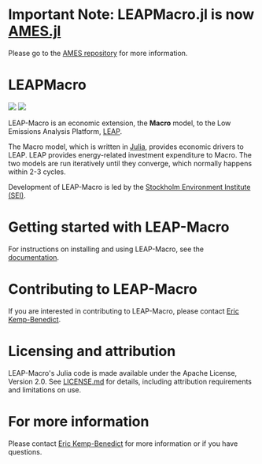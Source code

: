 # Important Note: LEAPMacro.jl is now [AMES.jl](https://github.com/sei-international/AMES.jl)

Please go to the [AMES repository](https://github.com/sei-international/AMES.jl) for more information.

# LEAPMacro

[![](https://img.shields.io/badge/docs-stable-blue.svg)](https://sei-international.github.io/LEAPMacro.jl/stable)
[![](https://img.shields.io/badge/docs-dev-blue.svg)](https://sei-international.github.io/LEAPMacro.jl/dev)

LEAP-Macro is an economic extension, the **Macro** model, to the Low Emissions Analysis Platform, [LEAP](https://leap.sei.org/).

The Macro model, which is written in [Julia](https://julialang.org/), provides economic drivers to LEAP. LEAP provides energy-related investment expenditure to Macro. The two models are run iteratively until they converge, which normally happens within 2-3 cycles.

Development of LEAP-Macro is led by the [Stockholm Environment Institute (SEI)](https://www.sei.org/).

# Getting started with LEAP-Macro

For instructions on installing and using LEAP-Macro, see the [documentation](https://sei-international.github.io/LEAPMacro.jl/).

# Contributing to LEAP-Macro

If you are interested in contributing to LEAP-Macro, please contact [Eric Kemp-Benedict](https://www.sei.org/people/eric-kemp-benedict/).

# Licensing and attribution

LEAP-Macro's Julia code is made available under the Apache License, Version 2.0. See [LICENSE.md](LICENSE.md) for details, including attribution requirements and limitations on use.

# For more information

Please contact [Eric Kemp-Benedict](https://www.sei.org/people/eric-kemp-benedict/) for more information or if you have questions.
